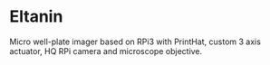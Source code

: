 # Eltanin
Micro well-plate imager based on RPi3 with PrintHat, custom 3 axis actuator, HQ RPi camera and microscope objective.
